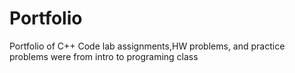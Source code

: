 # Portfolio
Portfolio of C++ Code
lab assignments,HW problems, and practice problems were from intro to programing class
